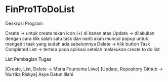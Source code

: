 # FinPro1ToDoList
Deskrpsi Program

Create -> untuk create tekan icon (+) di kanan atas
Update -> dilakukan dengan cara klik salah satu task dan nanti akan muncul popup untuk mengedit task yang sudah ada sebelumnya
Delete -> klik button Task Completed
List -> tertera pada aplikasi setelah melakukan create to do list

List Pembagian Tugas

[Create, List, Delete -> Maria Founteina Liwe]
[Update, Repository Github -> Nurrika Riskya]
Asye Datun Illahi
